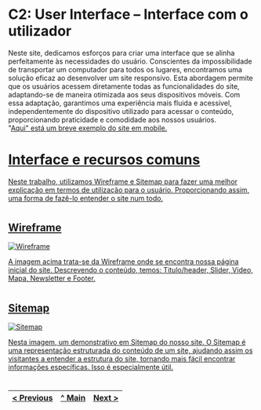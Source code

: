 # C2: User Interface – Interface com o utilizador

Neste site, dedicamos esforços para criar uma interface que se alinha perfeitamente às necessidades do usuário. Conscientes da impossibilidade de transportar um computador para todos os lugares, encontramos uma solução eficaz ao desenvolver um site responsivo. Esta abordagem permite que os usuários acessem diretamente todas as funcionalidades do site, adaptando-se de maneira otimizada aos seus dispositivos móveis. Com essa adaptação, garantimos uma experiência mais fluida e acessível, independentemente do dispositivo utilizado para acessar o conteúdo, proporcionando praticidade e comodidade aos nossos usuários.<br>
"<a href="https://youtu.be/KBExHbqqrRos">Aqui" está um breve exemplo do site em mobile.


#

# Interface e recursos comuns

Neste trabalho, utilizamos Wireframe e Sitemap para fazer uma melhor explicação em termos de utilização para o usuário. Proporcionando assim, uma forma de fazê-lo entender o site num todo.

#

## Wireframe

<img alt="Wireframe" src="https://raw.githubusercontent.com/tiwm23tig05/tiwm23tig05/main/doc/Imagens/Wireframe.png">

A imagem acima trata-se da Wireframe onde se encontra nossa página inicial do site. Descrevendo o conteúdo, temos: Titulo/header, Slider, Video, Mapa, Newsletter e Footer.

#

## Sitemap

<img alt="Sitemap" src="https://github.com/tiwm23tig05/tiwm23tig05/blob/main/doc/Imagens/SiteMap.png">

Nesta imagem, um demonstrativo em Sitemap do nosso site. O Sitemap é uma representação estruturada do conteúdo de um site, ajudando assim os visitantes a entender a estrutura do site, tornando mais fácil encontrar informações específicas. Isso é especialmente útil.

#

< Previous | [^ Main](../../../) | [Next >](c3.md)
:--- | :---: | ---: 

